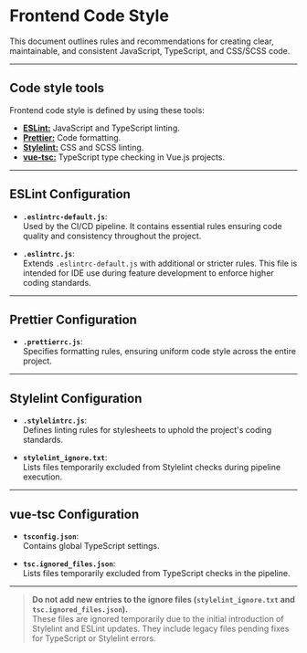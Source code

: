 # Frontend Code Style

This document outlines rules and recommendations for creating clear, maintainable, and consistent JavaScript, TypeScript, and CSS/SCSS code.

---

## Code style tools

Frontend code style is defined by using these tools:

- [**ESLint:**](https://eslint.org/) JavaScript and TypeScript linting.
- [**Prettier:**](https://prettier.io/) Code formatting.
- [**Stylelint:**](https://stylelint.io/) CSS and SCSS linting.
- [**vue-tsc:**](https://www.npmjs.com/package/vue-tsc) TypeScript type checking in Vue.js projects.

---

## ESLint Configuration

- **`.eslintrc-default.js`**:  
   Used by the CI/CD pipeline. It contains essential rules ensuring code quality and consistency throughout the project.

- **`.eslintrc.js`**:  
   Extends `.eslintrc-default.js` with additional or stricter rules. This file is intended for IDE use during feature development to enforce higher coding standards.

---

## Prettier Configuration

- **`.prettierrc.js`**:  
  Specifies formatting rules, ensuring uniform code style across the entire project.

---

## Stylelint Configuration

- **`.stylelintrc.js`**:  
  Defines linting rules for stylesheets to uphold the project's coding standards.

- **`stylelint_ignore.txt`**:  
  Lists files temporarily excluded from Stylelint checks during pipeline execution.

---

## vue-tsc Configuration

- **`tsconfig.json`**:  
  Contains global TypeScript settings.

- **`tsc.ignored_files.json`**:  
  Lists files temporarily excluded from TypeScript checks in the pipeline.

---

<!-- theme: danger -->
> **Do not add new entries to the ignore files (`stylelint_ignore.txt` and `tsc.ignored_files.json`).**  
> These files are ignored temporarily due to the initial introduction of Stylelint and ESLint updates. They include legacy files pending fixes for TypeScript or Stylelint errors.
